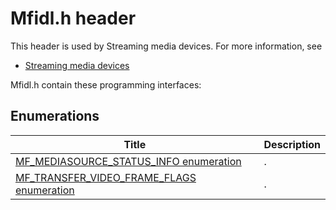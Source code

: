# Mfidl.h header


This header is used by Streaming media devices. For more information, see
- [Streaming media devices](../_stream/index.md)

Mfidl.h contain these programming interfaces:


## Enumerations

| Title   | Description   |
| ---- |:---- |
| [MF_MEDIASOURCE_STATUS_INFO enumeration](ne-mfidl-mf-mediasource-status-info.md) | . |
| [MF_TRANSFER_VIDEO_FRAME_FLAGS enumeration](ne-mfidl-mf-transfer-video-frame-flags.md) | . |
